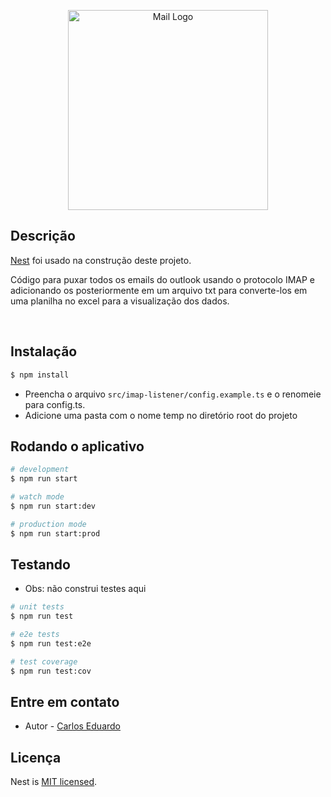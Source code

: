 <p align="center">
  <a href="#" target="blank"><img src="https://brasil.softlinegroup.com/uploads/cke/cb/f0/78/oooo.jpg" width="320" alt="Mail Logo" /></a>
</p>

## Descrição

[Nest](https://github.com/nestjs/nest) foi usado na construção deste projeto.

Código para puxar todos os emails do outlook usando o protocolo IMAP e adicionando os posteriormente em um arquivo txt para converte-los em uma planilha no excel para a visualização dos dados.   

<br>

## Instalação

```bash
$ npm install
```
- Preencha o arquivo `src/imap-listener/config.example.ts` e o renomeie 
para config.ts. 
- Adicione uma pasta com o nome temp no diretório root do projeto

## Rodando o aplicativo

```bash
# development
$ npm run start

# watch mode
$ npm run start:dev

# production mode
$ npm run start:prod
```

## Testando 
- Obs: não construi testes aqui

```bash
# unit tests
$ npm run test

# e2e tests
$ npm run test:e2e

# test coverage
$ npm run test:cov
```

## Entre em contato

- Autor - [Carlos Eduardo](https://portfolio-carlos-eduardo-dias-batista.vercel.app/)

## Licença

Nest is [MIT licensed](LICENSE).

